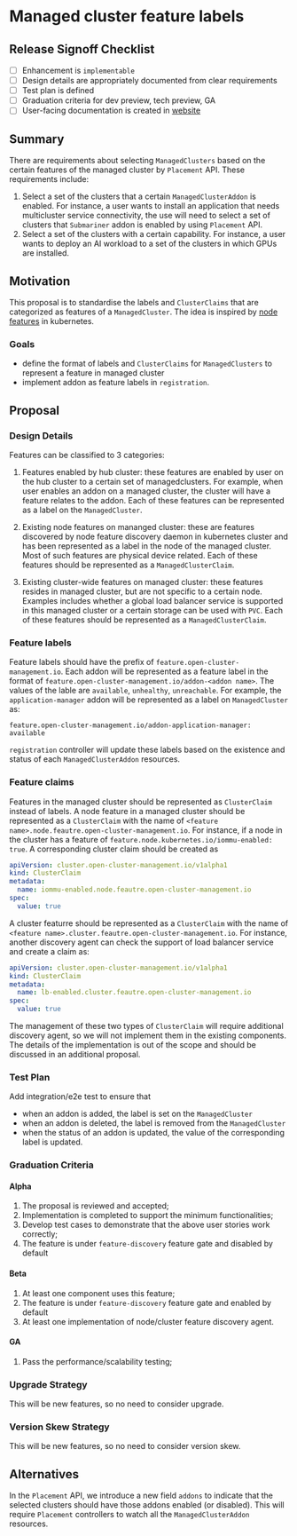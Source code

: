 # Managed cluster feature labels

## Release Signoff Checklist

- [ ] Enhancement is `implementable`
- [ ] Design details are appropriately documented from clear requirements
- [ ] Test plan is defined
- [ ] Graduation criteria for dev preview, tech preview, GA
- [ ] User-facing documentation is created in [website](https://github.com/open-cluster-management-io/open-cluster-management-io.github.io/)

## Summary

There are requirements about selecting `ManagedClusters` based on the certain features of the managed cluster by `Placement` API. These requirements include:

1. Select a set of the clusters that a certain `ManagedClusterAddon` is enabled. For instance, a user wants to install an application that needs multicluster service connectivity, the use will need to select a set of clusters that `Submariner` addon is enabled by using `Placement` API.
2. Select a set of the clusters with a certain capability. For instance, a user wants to deploy an AI workload to a set of the clusters in which GPUs are installed.

## Motivation

This proposal is to standardise the labels and `ClusterClaims` that are categorized as features of a `ManagedCluster`.  The idea is inspired by [node features](https://kubernetes-sigs.github.io/node-feature-discovery/) in kubernetes.

### Goals

- define the format of labels and `ClusterClaims` for `ManagedClusters` to represent a feature in managed cluster
- implement addon as feature labels in `registration`.

## Proposal

### Design Details

Features can be classified to 3 categories:

1. Features enabled by hub cluster: these features are enabled by user on the hub cluster to a certain set of managedclusters. For example, when user enables an addon on a managed cluster, the cluster will have a feature relates to the addon. Each of these features can be represented as a label on the `ManagedCluster`.

2. Existing node features on mananged cluster: these are features discovered by node feature discovery daemon in kubernetes cluster and has been represented as a label in the node of the managed cluster. Most of such features are physical device related. Each of these features should be represented as a `ManagedClusterClaim`.

3. Existing cluster-wide features on managed cluster: these features resides in  managed cluster, but are not specific to a certain node. Examples includes whether a global load balancer service is supported in this managed cluster or a certain storage can be used with `PVC`. Each of these features should be represented as a `ManagedClusterClaim`.


### Feature labels

Feature labels should have the prefix of `feature.open-cluster-management.io`. Each addon will be represented as a feature label in the format of `feature.open-cluster-management.io/addon-<addon name>`. The values of the lable are `available`, `unhealthy`, `unreachable`. For example, the `application-manager` addon will be represented as a label on `ManagedCluster` as:

```
feature.open-cluster-management.io/addon-application-manager: available
```

`registration` controller will update these labels based on the existence and status of each `ManagedClusterAddon` resources.

### Feature claims

Features in the managed cluster should be represented as `ClusterClaim` instead of labels. A node feature in a managed cluster should be represented as a `ClusterClaim` with the name of `<feature name>.node.feautre.open-cluster-management.io`. For instance, if a node in the cluster has a feature of `feature.node.kubernetes.io/iommu-enabled: true`. A corresponding cluster claim should be created as

```yaml
apiVersion: cluster.open-cluster-management.io/v1alpha1
kind: ClusterClaim
metadata:
  name: iommu-enabled.node.feautre.open-cluster-management.io
spec:
  value: true
```

A cluster featurre should be represented as a `ClusterClaim` with the name of `<feature name>.cluster.feautre.open-cluster-management.io`. For instance, another discovery agent can check the support of load balancer service and create a claim as:

```yaml
apiVersion: cluster.open-cluster-management.io/v1alpha1
kind: ClusterClaim
metadata:
  name: lb-enabled.cluster.feautre.open-cluster-management.io
spec:
  value: true
```

The management of these two types of `ClusterClaim` will require additional discovery agent, so we will not implement them in the existing components. The details of the implementation is out of the scope and should be discussed in an additional proposal.

### Test Plan

Add integration/e2e test to ensure that

- when an addon is added, the label is set on the `ManagedCluster`
- when an addon is deleted, the label is removed from the `ManagedCluster`
- when the status of an addon is updated, the value of the corresponding label is updated.

### Graduation Criteria

#### Alpha
1. The proposal is reviewed and accepted;
2. Implementation is completed to support the minimum functionalities;
3. Develop test cases to demonstrate that the above user stories work correctly;
4. The feature is under `feature-discovery` feature gate and disabled by default

#### Beta
1. At least one component uses this feature;
2. The feature is under `feature-discovery` feature gate and enabled by default
3. At least one implementation of node/cluster feature discovery agent.

#### GA
1. Pass the performance/scalability testing;

### Upgrade Strategy

This will be new features, so no need to consider upgrade.

### Version Skew Strategy

This will be new features, so no need to consider version skew.

## Alternatives

In the `Placement` API, we introduce a new field `addons` to indicate that the selected clusters should have those addons enabled (or disabled). This will require `Placement` controllers to watch all the `ManagedClusterAddon` resources. 